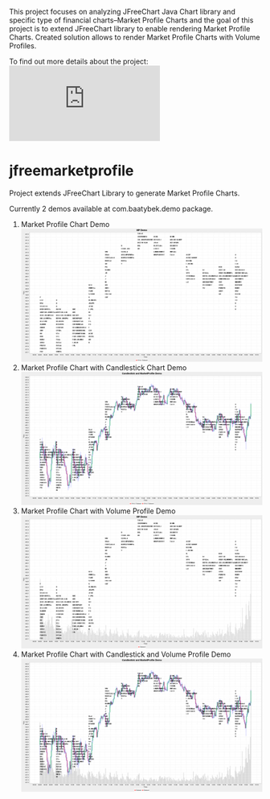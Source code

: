 This project focuses on analyzing JFreeChart Java Chart library and specific
type of financial charts–Market Profile Charts and the goal of this project is to
extend JFreeChart library to enable rendering Market Profile Charts. Created
solution allows to render Market Profile Charts with Volume Profiles.

To find out more details about the project: 
![extension to jfreechart java library with market profile charts](https://github.com/baatybek/jfreemarketprofile/blob/master/docs/extension_of_jfree_chart_with_market_profile_charts.pdf)

# jfreemarketprofile
Project extends JFreeChart Library to generate Market Profile Charts.

Currently 2 demos available at com.baatybek.demo package. 
1. Market Profile Chart Demo
   ![alt text](https://github.com/baatybek/jfreemarketprofile/blob/chart-img/img/marketprofilechart.png?raw=true)
2. Market Profile Chart with Candlestick Chart Demo
   ![alt text](https://github.com/baatybek/jfreemarketprofile/blob/chart-img/img/tpo-candlestick.png?raw=true)
3. Market Profile Chart with Volume Profile Demo
   ![alt text](https://github.com/baatybek/jfreemarketprofile/blob/volume/img/marketvolumeprofile.png?raw=true)
4. Market Profile Chart with Candlestick and Volume Profile Demo
   ![alt text](https://github.com/baatybek/jfreemarketprofile/blob/volume/img/marketvolumecandlestick.png?raw=true)
